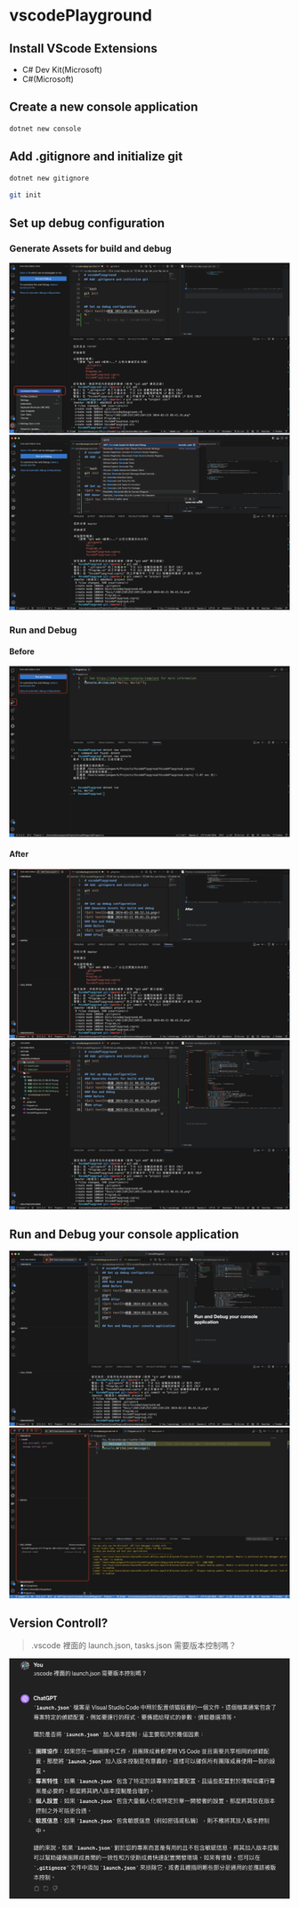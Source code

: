 # vscodePlayground

## Install VScode Extensions
- C# Dev Kit(Microsoft)
- C#(Microsoft)

## Create a new console application
```bash
dotnet new console
```
## Add .gitignore and initialize git
```bash
dotnet new gitignore
```

```bash
git init
```

## Set up debug configuration
### Generate Assets for build and debug
![alt text](<截圖 2024-02-21 08.52.14.png>)
![alt text](<截圖 2024-02-21 09.01.33.png>)
### Run and Debug
#### Before
![alt text](<截圖 2024-02-21 08.43.16.png>)
#### After
![alt text](<截圖 2024-02-21 09.03.56.png>)
![alt text](<截圖 2024-02-21 09.04.54.png>)

## Run and Debug your console application
![alt text](<截圖 2024-02-21 09.10.01.png>)
![alt text](<截圖 2024-02-21 09.11.36.png>)

## Version Controll?
>.vscode 裡面的 launch.json, tasks.json 需要版本控制嗎？

![alt text](<截圖 2024-02-21 09.19.05.png>)
